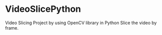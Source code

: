 # VideoSlicePython
Video Slicing Project by using OpenCV library in Python
Slice the video by frame.
